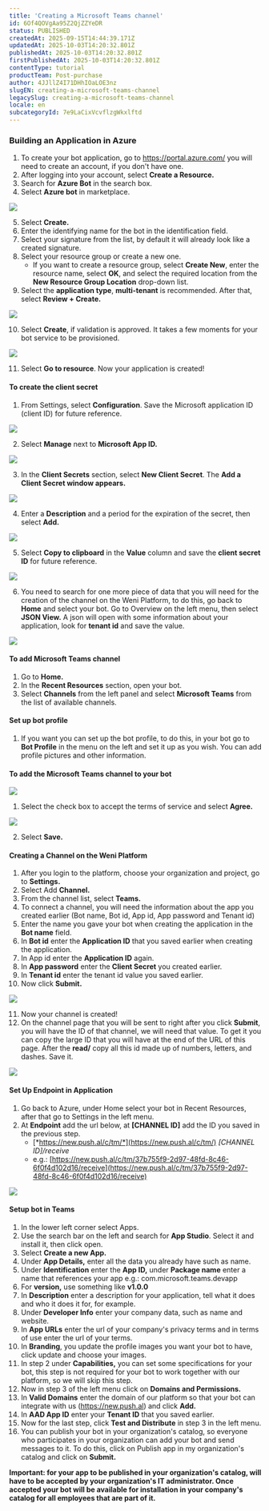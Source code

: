 ```yaml
---
title: 'Creating a Microsoft Teams channel'
id: 6Of4QOVgAa95Z2QjZZYeDR
status: PUBLISHED
createdAt: 2025-09-15T14:44:39.171Z
updatedAt: 2025-10-03T14:20:32.801Z
publishedAt: 2025-10-03T14:20:32.801Z
firstPublishedAt: 2025-10-03T14:20:32.801Z
contentType: tutorial
productTeam: Post-purchase
author: 4JJllZ4I71DHhIOaLOE3nz
slugEN: creating-a-microsoft-teams-channel
legacySlug: creating-a-microsoft-teams-channel
locale: en
subcategoryId: 7e9LaCixVcvflzgWkxlftd
---
```


### Building an Application in Azure

1. To create your bot application, go to https://portal.azure.com/ you will need to create an account, if you don't have one.
2. After logging into your account, select **Create a Resource.**
3. Search for **Azure Bot** in the search box.
4. Select **Azure bot** in marketplace.

![](https://cdn.statically.io/gh/vtexdocs/help-center-content/refs/heads/main/docs/en/tutorials/weni-by-vtex/integrations/creating-a-microsoft-teams-channel_1.png)

5. Select **Create.**
6. Enter the identifying name for the bot in the identification field.
7. Select your signature from the list, by default it will already look like a created signature.
8. Select your resource group or create a new one.
	- If you want to create a resource group, select **Create New**, enter the resource name, select **OK**, and select the required location from the **New Resource Group Location** drop-down list.
9. Select the **application type**, **multi-tenant** is recommended. After that, select **Review \+ Create.**

![](https://cdn.statically.io/gh/vtexdocs/help-center-content/refs/heads/main/docs/en/tutorials/weni-by-vtex/integrations/creating-a-microsoft-teams-channel_2.png)

10. Select **Create**, if validation is approved. It takes a few moments for your bot service to be provisioned.

![](https://cdn.statically.io/gh/vtexdocs/help-center-content/refs/heads/main/docs/en/tutorials/weni-by-vtex/integrations/creating-a-microsoft-teams-channel_3.png)

11. Select **Go to resource**. Now your application is created!

#### **To create the client secret**

1. From Settings, select **Configuration**. Save the Microsoft application ID (client ID) for future reference.

![](https://cdn.statically.io/gh/vtexdocs/help-center-content/refs/heads/main/docs/en/tutorials/weni-by-vtex/integrations/creating-a-microsoft-teams-channel_4.png)

2. Select **Manage** next to **Microsoft App ID.**

![](https://cdn.statically.io/gh/vtexdocs/help-center-content/refs/heads/main/docs/en/tutorials/weni-by-vtex/integrations/creating-a-microsoft-teams-channel_5.png)

3. In the **Client Secrets** section, select **New Client Secret**. The **Add a Client Secret window appears.**

![](https://cdn.statically.io/gh/vtexdocs/help-center-content/refs/heads/main/docs/en/tutorials/weni-by-vtex/integrations/creating-a-microsoft-teams-channel_6.png)

4. Enter a **Description** and a period for the expiration of the secret, then select **Add.**

![](https://cdn.statically.io/gh/vtexdocs/help-center-content/refs/heads/main/docs/en/tutorials/weni-by-vtex/integrations/creating-a-microsoft-teams-channel_7.png)

5. Select **Copy to clipboard** in the **Value** column and save the **client secret ID** for future reference.

![](https://cdn.statically.io/gh/vtexdocs/help-center-content/refs/heads/main/docs/en/tutorials/weni-by-vtex/integrations/creating-a-microsoft-teams-channel_8.png)

6. You need to search for one more piece of data that you will need for the creation of the channel on the Weni Platform, to do this, go back to **Home** and select your bot. Go to Overview on the left menu, then select **JSON View.** A json will open with some information about your application, look for **tenant id** and save the value.

![](https://cdn.statically.io/gh/vtexdocs/help-center-content/refs/heads/main/docs/en/tutorials/weni-by-vtex/integrations/creating-a-microsoft-teams-channel_9.png)

#### **To add Microsoft Teams channel**

1. Go to **Home.**
2. In the **Recent Resources** section, open your bot.
3. Select **Channels** from the left panel and select **Microsoft Teams** from the list of available channels.

#### **Set up bot profile**

1. If you want you can set up the bot profile, to do this, in your bot go to **Bot Profile** in the menu on the left and set it up as you wish. You can add profile pictures and other information.

#### **To add the Microsoft Teams channel to your bot**

![](https://cdn.statically.io/gh/vtexdocs/help-center-content/refs/heads/main/docs/en/tutorials/weni-by-vtex/integrations/creating-a-microsoft-teams-channel_10.png)

1. Select the check box to accept the terms of service and select **Agree.**

![](https://cdn.statically.io/gh/vtexdocs/help-center-content/refs/heads/main/docs/en/tutorials/weni-by-vtex/integrations/creating-a-microsoft-teams-channel_11.png)

2. Select **Save.**

#### **Creating a Channel on the Weni Platform**

1. After you login to the platform, choose your organization and project, go to **Settings.**
2. Select Add **Channel.**
3. From the channel list, select **Teams.**
4. To connect a channel, you will need the information about the app you created earlier (Bot name, Bot id, App id, App password and Tenant id)
5. Enter the name you gave your bot when creating the application in the **Bot name** field.
6. In **Bot id** enter the **Application ID** that you saved earlier when creating the application.
7. In App id enter the **Application ID** again.
8. In **App password** enter the **Client Secret** you created earlier.
9. In **Tenant id** enter the tenant id value you saved earlier.
10. Now click **Submit.**

![](https://cdn.statically.io/gh/vtexdocs/help-center-content/refs/heads/main/docs/en/tutorials/weni-by-vtex/integrations/creating-a-microsoft-teams-channel_12.png)

11. Now your channel is created!
12. On the channel page that you will be sent to right after you click **Submit**, you will have the ID of that channel, we will need that value. To get it you can copy the large ID that you will have at the end of the URL of this page. After the **read/** copy all this id made up of numbers, letters, and dashes. Save it.

![](https://cdn.statically.io/gh/vtexdocs/help-center-content/refs/heads/main/docs/en/tutorials/weni-by-vtex/integrations/creating-a-microsoft-teams-channel_13.png)

#### **Set Up Endpoint in Application**

1. Go back to Azure, under Home select your bot in Recent Resources, after that go to Settings in the left menu.
2. At **Endpoint** add the url below, at **\[CHANNEL ID]** add the ID you saved in the previous step.
	- [*https://new.push.al/c/tm/*](https://new.push.al/c/tm/) *\[CHANNEL ID]/receive*
	- e.g.: [https://new.push.al/c/tm/37b755f9-2d97-48fd-8c46-6f0f4d102d16/receive](https://new.push.al/c/tm/37b755f9-2d97-48fd-8c46-6f0f4d102d16/receive)

![](https://cdn.statically.io/gh/vtexdocs/help-center-content/refs/heads/main/docs/en/tutorials/weni-by-vtex/integrations/creating-a-microsoft-teams-channel_14.png)

#### **Setup bot in Teams**

1. In the lower left corner select Apps.
2. Use the search bar on the left and search for **App Studio**. Select it and install it, then click open.
3. Select **Create a new App.**
4. Under **App Details,** enter all the data you already have such as name.
5. Under **Identification** enter the **App ID,** under **Package name** enter a name that references your app e.g.: com.microsoft.teams.devapp
6. For **version,** use something like **v1\.0\.0**
7. In **Description** enter a description for your application, tell what it does and who it does it for, for example.
8. Under **Developer Info** enter your company data, such as name and website.
9. In **App URLs** enter the url of your company's privacy terms and in terms of use enter the url of your terms.
10. In **Branding**, you update the profile images you want your bot to have, click update and choose your images.
11. In step 2 under **Capabilities,** you can set some specifications for your bot, this step is not required for your bot to work together with our platform, so we will skip this step.
12. Now in step 3 of the left menu click on **Domains and Permissions.**
13. In **Valid Domains** enter the domain of our platform so that your bot can integrate with us (<https://new.push.al>) and click **Add.**
14. In **AAD App ID** enter your **Tenant ID** that you saved earlier.
15. Now for the last step, click **Test and Distribute** in step 3 in the left menu.
16. You can publish your bot in your organization's catalog, so everyone who participates in your organization can add your bot and send messages to it. To do this, click on Publish app in my organization's catalog and click on **Submit.**

**Important: for your app to be published in your organization's catalog, will have to be accepted by your organization's IT administrator. Once accepted your bot will be available for installation in your company's catalog for all employees that are part of it.**
